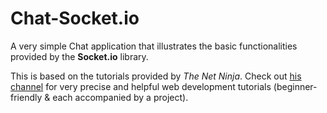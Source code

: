# Chat-Socket.io
A very simple Chat application that illustrates the basic functionalities provided by the **Socket.io** library. 

This is based on the tutorials provided by *The Net Ninja*. Check out [his channel](https://www.youtube.com/channel/UCW5YeuERMmlnqo4oq8vwUpg) for very precise and helpful web development tutorials (beginner-friendly & each accompanied by a project). 
